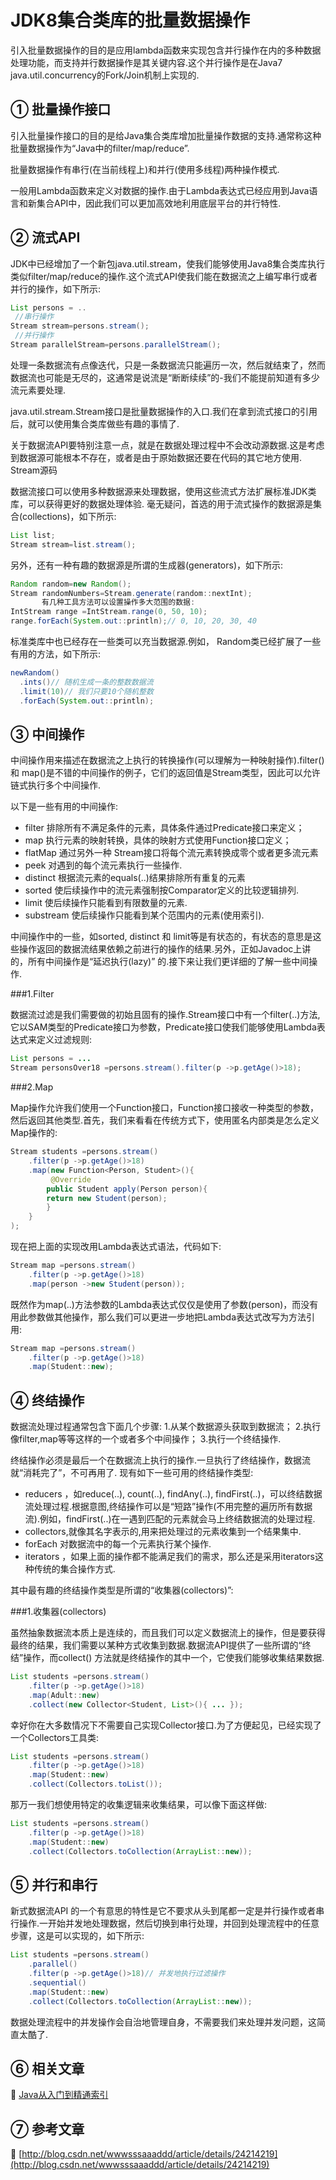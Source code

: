 JDK8集合类库的批量数据操作
===


<div class="jumbotron">
<p>引入批量数据操作的目的是应用lambda函数来实现包含并行操作在内的多种数据处理功能，而支持并行数据操作是其关键内容.这个并行操作是在Java7 java.util.concurrency的Fork/Join机制上实现的.</p>  
</div>


① 批量操作接口
---

引入批量操作接口的目的是给Java集合类库增加批量操作数据的支持.通常称这种批量数据操作为“Java中的filter/map/reduce”.

批量数据操作有串行(在当前线程上)和并行(使用多线程)两种操作模式.

一般用Lambda函数来定义对数据的操作.由于Lambda表达式已经应用到Java语言和新集合API中，因此我们可以更加高效地利用底层平台的并行特性.

② 流式API
---

JDK中已经增加了一个新包java.util.stream，使我们能够使用Java8集合类库执行类似filter/map/reduce的操作.这个流式API使我们能在数据流之上编写串行或者并行的操作，如下所示:

```java
List persons = ..
 //串行操作
Stream stream=persons.stream();
 //并行操作
Stream parallelStream=persons.parallelStream();
```

处理一条数据流有点像迭代，只是一条数据流只能遍历一次，然后就结束了，然而数据流也可能是无尽的，这通常是说流是“断断续续”的-我们不能提前知道有多少流元素要处理.

java.util.stream.Stream接口是批量数据操作的入口.我们在拿到流式接口的引用后，就可以使用集合类库做些有趣的事情了.

关于数据流API要特别注意一点，就是在数据处理过程中不会改动源数据.这是考虑到数据源可能根本不存在，或者是由于原始数据还要在代码的其它地方使用.
Stream源码

数据流接口可以使用多种数据源来处理数据，使用这些流式方法扩展标准JDK类库，可以获得更好的数据处理体验.
毫无疑问，首选的用于流式操作的数据源是集合(collections)，如下所示:

```java
List list;
Stream stream=list.stream();
```

另外，还有一种有趣的数据源是所谓的生成器(generators)，如下所示:

```java
Random random=new Random();
Stream randomNumbers=Stream.generate(random::nextInt);
       有几种工具方法可以设置操作多大范围的数据:
IntStream range =IntStream.range(0, 50, 10);
range.forEach(System.out::println);// 0, 10, 20, 30, 40
```


标准类库中也已经存在一些类可以充当数据源.例如， Random类已经扩展了一些有用的方法，如下所示:

```java
newRandom()
  .ints()// 随机生成一条的整数数据流
  .limit(10)// 我们只要10个随机整数
  .forEach(System.out::println);
```

③ 中间操作
---


中间操作用来描述在数据流之上执行的转换操作(可以理解为一种映射操作).filter() 和 map()是不错的中间操作的例子，它们的返回值是Stream类型，因此可以允许链式执行多个中间操作.

以下是一些有用的中间操作:

* filter 排除所有不满足条件的元素，具体条件通过Predicate接口来定义；
* map 执行元素的映射转换，具体的映射方式使用Function接口定义；
* flatMap 通过另外一种 Stream接口将每个流元素转换成零个或者更多流元素
* peek  对遇到的每个流元素执行一些操作.
* distinct 根据流元素的equals(..)结果排除所有重复的元素
* sorted 使后续操作中的流元素强制按Comparator定义的比较逻辑排列.
* limit 使后续操作只能看到有限数量的元素.
* substream 使后续操作只能看到某个范围内的元素(使用索引).

中间操作中的一些，如sorted, distinct 和 limit等是有状态的，有状态的意思是这些操作返回的数据流结果依赖之前进行的操作的结果.另外，正如Javadoc上讲的，所有中间操作是“延迟执行(lazy)”
的.接下来让我们更详细的了解一些中间操作.


###1.Filter

数据流过滤是我们需要做的初始且固有的操作.Stream接口中有一个filter(..)方法,它以SAM类型的Predicate接口为参数，Predicate接口使我们能够使用Lambda表达式来定义过滤规则:

```java
List persons = ...
Stream personsOver18 =persons.stream().filter(p ->p.getAge()>18);
```


###2.Map

Map操作允许我们使用一个Function接口，Function接口接收一种类型的参数，然后返回其他类型.首先，我们来看看在传统方式下，使用匿名内部类是怎么定义Map操作的:

```java
Stream students =persons.stream()
    .filter(p ->p.getAge()>18)
    .map(new Function<Person, Student>(){
         @Override
        public Student apply(Person person){
        return new Student(person);
        }
    }
);
```

现在把上面的实现改用Lambda表达式语法，代码如下:

```java
Stream map =persons.stream()
    .filter(p ->p.getAge()>18)
    .map(person ->new Student(person));
```

既然作为map(..)方法参数的Lambda表达式仅仅是使用了参数(person)，而没有用此参数做其他操作，那么我们可以更进一步地把Lambda表达式改写为方法引用:

```java
Stream map =persons.stream()
    .filter(p ->p.getAge()>18)
    .map(Student::new);
```

④ 终结操作
---

数据流处理过程通常包含下面几个步骤:
1.从某个数据源头获取到数据流；
2.执行像filter,map等等这样的一个或者多个中间操作；
3.执行一个终结操作.

终结操作必须是最后一个在数据流上执行的操作.一旦执行了终结操作，数据流就“消耗完了”，不可再用了.
现有如下一些可用的终结操作类型:


* reducers ，如reduce(..), count(..), findAny(..),  findFirst(..)，可以终结数据流处理过程.根据意图,终结操作可以是“短路”操作(不用完整的遍历所有数据流).例如，findFirst(..)在一遇到匹配的元素就会马上终结数据流的处理过程.
* collectors,就像其名字表示的,用来把处理过的元素收集到一个结果集中.
* forEach 对数据流中的每一个元素执行某个操作.
* iterators ，如果上面的操作都不能满足我们的需求，那么还是采用iterators这种传统的集合操作方式.


其中最有趣的终结操作类型是所谓的“收集器(collectors)”:

###1.收集器(collectors)

虽然抽象数据流本质上是连续的，而且我们可以定义数据流上的操作，但是要获得最终的结果，我们需要以某种方式收集到数据.数据流API提供了一些所谓的“终结”操作，而collect() 方法就是终结操作的其中一个，它使我们能够收集结果数据.

```java
List students =persons.stream()
    .filter(p ->p.getAge()>18)
    .map(Adult::new)
    .collect(new Collector<Student, List>(){ ... });
```

幸好你在大多数情况下不需要自己实现Collector接口.为了方便起见，已经实现了一个Collectors工具类:

```java
List students =persons.stream()
    .filter(p ->p.getAge()>18)
    .map(Student::new)
    .collect(Collectors.toList());
```

那万一我们想使用特定的收集逻辑来收集结果，可以像下面这样做:
```java
List students =persons.stream()
    .filter(p ->p.getAge()>18)
    .map(Student::new)
    .collect(Collectors.toCollection(ArrayList::new));
```

⑤ 并行和串行
---

新式数据流API 的一个有意思的特性是它不要求从头到尾都一定是并行操作或者串行操作.一开始并发地处理数据，然后切换到串行处理，并回到处理流程中的任意步骤，这是可以实现的，如下所示:

```java
List students =persons.stream()
    .parallel()
    .filter(p ->p.getAge()>18)// 并发地执行过滤操作
    .sequential()
    .map(Student::new)
    .collect(Collectors.toCollection(ArrayList::new));
```

数据处理流程中的并发操作会自治地管理自身，不需要我们来处理并发问题，这简直太酷了.


⑥ 相关文章
---

📖 [Java从入门到精通索引](http://localhost/article/java/index.html)



⑦ 参考文章
---

📖 [http://blog.csdn.net/wwwsssaaaddd/article/details/24214219](http://blog.csdn.net/wwwsssaaaddd/article/details/24214219)
